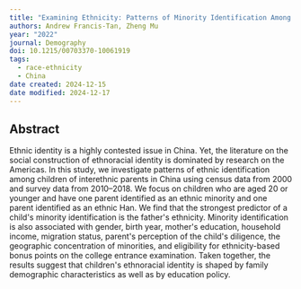 ```yaml
---
title: "Examining Ethnicity: Patterns of Minority Identification Among Children of Interethnic Marriages in China"
authors: Andrew Francis-Tan, Zheng Mu
year: "2022"
journal: Demography
doi: 10.1215/00703370-10061919
tags:
  - race-ethnicity
  - China
date created: 2024-12-15
date modified: 2024-12-17
---
```


## Abstract

Ethnic identity is a highly contested issue in China. Yet, the literature on the social construction of ethnoracial identity is dominated by research on the Americas. In this study, we investigate patterns of ethnic identification among children of interethnic parents in China using census data from 2000 and survey data from 2010–2018. We focus on children who are aged 20 or younger and have one parent identified as an ethnic minority and one parent identified as an ethnic Han. We find that the strongest predictor of a child's minority identification is the father's ethnicity. Minority identification is also associated with gender, birth year, mother's education, household income, migration status, parent's perception of the child's diligence, the geographic concentration of minorities, and eligibility for ethnicity-based bonus points on the college entrance examination. Taken together, the results suggest that children's ethnoracial identity is shaped by family demographic characteristics as well as by education policy.
